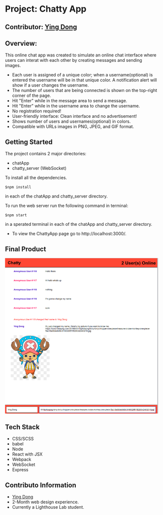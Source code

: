 # Project: Chatty App

## Contributor: [Ying Dong](https://github.com/dongyingname)

## Overview:
This online chat app was created to simulate an online chat interface where users can interat with each other by creating messages and sending images.
- Each user is assigned of a unique color; when a username(optional) is entered the username will be in that unique color. A notification alert will show if a user changes the username.
- The number of users that are being connected is shown on the top-right corner of the page.
- Hit "Enter" while in the message area to send a message.
- Hit "Enter" while in the username area to change the username.
- No registration required!
- User-friendly interface: Clean interface and no advertisement!
- Shows number of users and usernames(optional) in colors.
- Compatible with URLs images in PNG, JPEG, and GIF format.

## Getting Started

The project contains 2 major directories:
- chatApp 
- chatty_server (WebSocket)

To install all the dependencies.

```
$npm install
```
in each of the chatApp and chatty_server directory.

To run the web server run the following command in terminal:

```
$npm start
```
in a sperated terminal in each of the chatApp and chatty_server directory.

- To view the ChattyApp page go to http://localhost:3000/.

## Final Product

![ChattyApp](./screenshots/chattyapp.png)

## Tech Stack

- CSS/SCSS
- babel
- Node
- React with JSX
- Webpack
- WebSocket
- Express
## Contributo Information

- [Ying Dong](https://github.com/dongyingname)
- 2-Month web design experience.
- Currently a Lighthouse Lab student.


